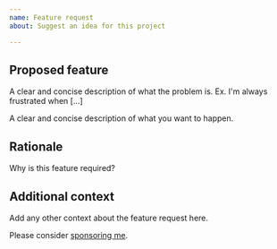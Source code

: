 ```yaml
---
name: Feature request
about: Suggest an idea for this project

---
```


## Proposed feature
A clear and concise description of what the problem is. Ex. I'm always frustrated when [...]

A clear and concise description of what you want to happen.

## Rationale

Why is this feature required?

## Additional context

Add any other context about the feature request here.

Please consider [sponsoring me](https://github.com/sponsors/aussielunix).

